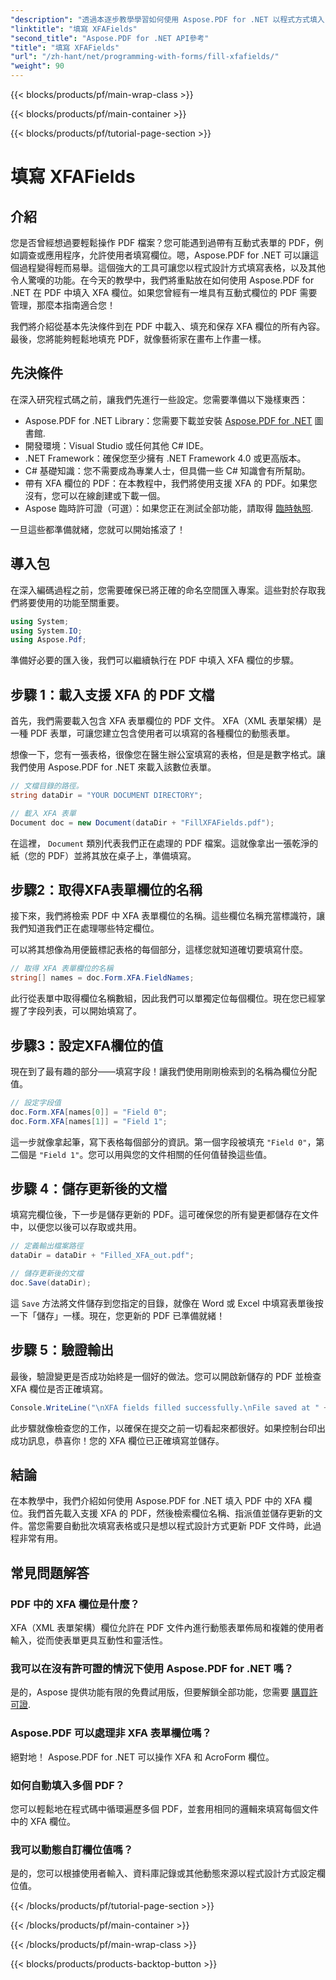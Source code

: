 ```yaml
---
"description": "透過本逐步教學學習如何使用 Aspose.PDF for .NET 以程式方式填入 PDF 中的 XFA 欄位。發現簡單、強大的 PDF 操作工具。"
"linktitle": "填寫 XFAFields"
"second_title": "Aspose.PDF for .NET API參考"
"title": "填寫 XFAFields"
"url": "/zh-hant/net/programming-with-forms/fill-xfafields/"
"weight": 90
---
```


{{< blocks/products/pf/main-wrap-class >}}

{{< blocks/products/pf/main-container >}}

{{< blocks/products/pf/tutorial-page-section >}}

# 填寫 XFAFields

## 介紹

您是否曾經想過要輕鬆操作 PDF 檔案？您可能遇到過帶有互動式表單的 PDF，例如調查或應用程序，允許使用者填寫欄位。嗯，Aspose.PDF for .NET 可以讓這個過程變得輕而易舉。這個強大的工具可讓您以程式設計方式填寫表格，以及其他令人驚嘆的功能。在今天的教學中，我們將重點放在如何使用 Aspose.PDF for .NET 在 PDF 中填入 XFA 欄位。如果您曾經有一堆具有互動式欄位的 PDF 需要管理，那麼本指南適合您！

我們將介紹從基本先決條件到在 PDF 中載入、填充和保存 XFA 欄位的所有內容。最後，您將能夠輕鬆地填充 PDF，就像藝術家在畫布上作畫一樣。

## 先決條件

在深入研究程式碼之前，讓我們先進行一些設定。您需要準備以下幾樣東西：

- Aspose.PDF for .NET Library：您需要下載並安裝 [Aspose.PDF for .NET](https://releases.aspose.com/pdf/net/) 圖書館.
- 開發環境：Visual Studio 或任何其他 C# IDE。
- .NET Framework：確保您至少擁有 .NET Framework 4.0 或更高版本。
- C# 基礎知識：您不需要成為專業人士，但具備一些 C# 知識會有所幫助。
- 帶有 XFA 欄位的 PDF：在本教程中，我們將使用支援 XFA 的 PDF。如果您沒有，您可以在線創建或下載一個。
- Aspose 臨時許可證（可選）：如果您正在測試全部功能，請取得 [臨時執照](https://purchase。aspose.com/temporary-license/).

一旦這些都準備就緒，您就可以開始搖滾了！

## 導入包

在深入編碼過程之前，您需要確保已將正確的命名空間匯入專案。這些對於存取我們將要使用的功能至關重要。

```csharp
using System;
using System.IO;
using Aspose.Pdf;
```

準備好必要的匯入後，我們可以繼續執行在 PDF 中填入 XFA 欄位的步驟。

## 步驟 1：載入支援 XFA 的 PDF 文檔

首先，我們需要載入包含 XFA 表單欄位的 PDF 文件。 XFA（XML 表單架構）是一種 PDF 表單，可讓您建立包含使用者可以填寫的各種欄位的動態表單。

想像一下，您有一張表格，很像您在醫生辦公室填寫的表格，但是是數字格式。讓我們使用 Aspose.PDF for .NET 來載入該數位表單。

```csharp
// 文檔目錄的路徑。
string dataDir = "YOUR DOCUMENT DIRECTORY";

// 載入 XFA 表單
Document doc = new Document(dataDir + "FillXFAFields.pdf");
```

在這裡， `Document` 類別代表我們正在處理的 PDF 檔案。這就像拿出一張乾淨的紙（您的 PDF）並將其放在桌子上，準備填寫。

## 步驟2：取得XFA表單欄位的名稱

接下來，我們將檢索 PDF 中 XFA 表單欄位的名稱。這些欄位名稱充當標識符，讓我們知道我們正在處理哪些特定欄位。

可以將其想像為用便籤標記表格的每個部分，這樣您就知道確切要填寫什麼。

```csharp
// 取得 XFA 表單欄位的名稱
string[] names = doc.Form.XFA.FieldNames;
```

此行從表單中取得欄位名稱數組，因此我們可以單獨定位每個欄位。現在您已經掌握了字段列表，可以開始填寫了。

## 步驟3：設定XFA欄位的值

現在到了最有趣的部分——填寫字段！讓我們使用剛剛檢索到的名稱為欄位分配值。

```csharp
// 設定字段值
doc.Form.XFA[names[0]] = "Field 0";
doc.Form.XFA[names[1]] = "Field 1";
```

這一步就像拿起筆，寫下表格每個部分的資訊。第一個字段被填充 `"Field 0"`，第二個是 `"Field 1"`。您可以用與您的文件相關的任何值替換這些值。

## 步驟 4：儲存更新後的文檔

填寫完欄位後，下一步是儲存更新的 PDF。這可確保您的所有變更都儲存在文件中，以便您以後可以存取或共用。

```csharp
// 定義輸出檔案路徑
dataDir = dataDir + "Filled_XFA_out.pdf";

// 儲存更新後的文檔
doc.Save(dataDir);
```

這 `Save` 方法將文件儲存到您指定的目錄，就像在 Word 或 Excel 中填寫表單後按一下「儲存」一樣。現在，您更新的 PDF 已準備就緒！

## 步驟 5：驗證輸出

最後，驗證變更是否成功始終是一個好的做法。您可以開啟新儲存的 PDF 並檢查 XFA 欄位是否正確填寫。

```csharp
Console.WriteLine("\nXFA fields filled successfully.\nFile saved at " + dataDir);
```

此步驟就像檢查您的工作，以確保在提交之前一切看起來都很好。如果控制台印出成功訊息，恭喜你！您的 XFA 欄位已正確填寫並儲存。

## 結論

在本教學中，我們介紹如何使用 Aspose.PDF for .NET 填入 PDF 中的 XFA 欄位。我們首先載入支援 XFA 的 PDF，然後檢索欄位名稱、指派值並儲存更新的文件。當您需要自動批次填寫表格或只是想以程式設計方式更新 PDF 文件時，此過程非常有用。

## 常見問題解答

### PDF 中的 XFA 欄位是什麼？
XFA（XML 表單架構）欄位允許在 PDF 文件內進行動態表單佈局和複雜的使用者輸入，從而使表單更具互動性和靈活性。

### 我可以在沒有許可證的情況下使用 Aspose.PDF for .NET 嗎？
是的，Aspose 提供功能有限的免費試用版，但要解鎖全部功能，您需要 [購買許可證](https://purchase。aspose.com/buy).

### Aspose.PDF 可以處理非 XFA 表單欄位嗎？
絕對地！ Aspose.PDF for .NET 可以操作 XFA 和 AcroForm 欄位。

### 如何自動填入多個 PDF？
您可以輕鬆地在程式碼中循環遍歷多個 PDF，並套用相同的邏輯來填寫每個文件中的 XFA 欄位。

### 我可以動態自訂欄位值嗎？
是的，您可以根據使用者輸入、資料庫記錄或其他動態來源以程式設計方式設定欄位值。

{{< /blocks/products/pf/tutorial-page-section >}}

{{< /blocks/products/pf/main-container >}}

{{< /blocks/products/pf/main-wrap-class >}}

{{< blocks/products/products-backtop-button >}}